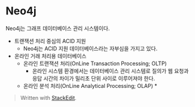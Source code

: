 # Neo4j

Neo4j는 그래프 데이터베이스 관리 시스템이다. 

* 트랜잭션 처리 중심의 ACID 지원
	* Neo4j는 ACID 지원 데이터베이스라는 자부심을 가지고 있다.
* 온라인 거래 처리용 데이터베이스
	* 온라인 트랜잭션 처리(OnLine Transaction Processing; OLTP) 
		* 온라인 시스템 환경에서는 데이터베이스 관리 시스템로 질의가 웹 요청과 응답 시간의 차이가 밀리초 단위 사이로 이루어져야 한다.
	* 온라인 분석 처리(OnLine Analytical Processing; OLAP)
		* 

> Written with [StackEdit](https://stackedit.io/).
<!--stackedit_data:
eyJoaXN0b3J5IjpbODM3MDQyMTE0LC02MTA4NTcwODQsLTE0Nj
QwNjQ4NzJdfQ==
-->